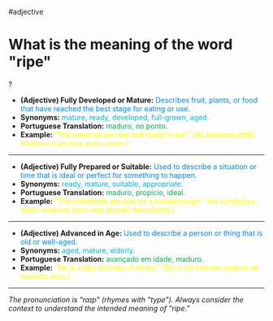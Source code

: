 #adjective
# What is the meaning of the word "ripe"
?
* **(Adjective) Fully Developed or Mature:** <span style="color:rgb(0, 132, 255)">Describes fruit, plants, or food that have reached the best stage for eating or use.</span>
* **Synonyms:** <span style="color:rgb(0, 176, 240)">mature, ready, developed, full-grown, aged.</span>
* **Portuguese Translation:** <span style="color:rgb(0, 176, 80)">maduro, no ponto.</span>
* **Example:** <span style="color:rgb(255, 255, 0)">"The bananas are ripe and ready to eat." (As bananas estão maduras e prontas para comer.)</span>
---
* **(Adjective) Fully Prepared or Suitable:** <span style="color:rgb(0, 132, 255)">Used to describe a situation or time that is ideal or perfect for something to happen.</span>
* **Synonyms:** <span style="color:rgb(0, 176, 240)">ready, mature, suitable, appropriate.</span>
* **Portuguese Translation:** <span style="color:rgb(0, 176, 80)">maduro, propício, ideal.</span>
* **Example:** <span style="color:rgb(255, 255, 0)">"The conditions are ripe for a breakthrough." (As condições estão maduras para uma grande descoberta.)</span>
---
* **(Adjective) Advanced in Age:** <span style="color:rgb(0, 132, 255)">Used to describe a person or thing that is old or well-aged.</span>
* **Synonyms:** <span style="color:rgb(0, 176, 240)">aged, mature, elderly.</span>
* **Portuguese Translation:** <span style="color:rgb(0, 176, 80)">avançado em idade, maduro.</span>
* **Example:** <span style="color:rgb(255, 255, 0)">"He is a ripe old man of ninety." (Ele é um homem maduro de noventa anos.)</span>
---
*The pronunciation is "raɪp" (rhymes with "type"). Always consider the context to understand the intended meaning of "ripe."*
<!--SR:!2025-07-28,27,270-->
